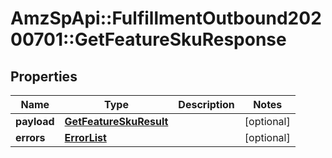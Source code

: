 # AmzSpApi::FulfillmentOutbound20200701::GetFeatureSkuResponse

## Properties
Name | Type | Description | Notes
------------ | ------------- | ------------- | -------------
**payload** | [**GetFeatureSkuResult**](GetFeatureSkuResult.md) |  | [optional] 
**errors** | [**ErrorList**](ErrorList.md) |  | [optional] 

